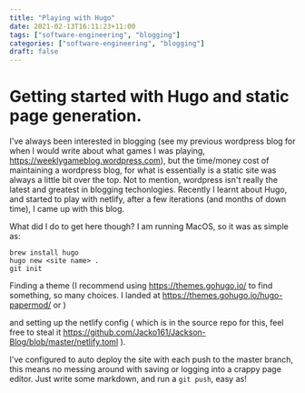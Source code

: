 ```yaml
---
title: "Playing with Hugo"
date: 2021-02-13T16:11:23+11:00
tags: ["software-engineering", "blogging"]
categories: ["software-engineering", "blogging"]
draft: false
---
```


# Getting started with Hugo and static page generation.

I've always been interested in blogging (see my previous wordpress blog for when I would write about what games I was playing, https://weeklygameblog.wordpress.com), but the time/money cost of maintaining a wordpress blog, for what is essentially is a static site was always a little bit over the top. Not to mention, wordpress isn't really the latest and greatest in blogging techonlogies. Recently I learnt about Hugo, and started to play with netlify, after a few iterations (and months of down time), I came up with this blog.

What did I do to get here though? I am running MacOS, so it was as simple as: 

```shell
brew install hugo
hugo new <site name> .
git init
```

Finding a theme (I recommend using https://themes.gohugo.io/ to find something, so many choices. I landed at https://themes.gohugo.io/hugo-papermod/ or )

and setting up the netlify config ( which is in the source repo for this, feel free to steal it https://github.com/Jacko161/Jackson-Blog/blob/master/netlify.toml ).

I've configured to auto deploy the site with each push to the master branch, this means no messing around with saving or logging into a crappy page editor. Just write some markdown, and run a  `git push`, easy as!
